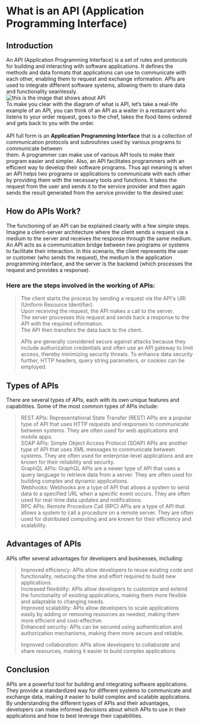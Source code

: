 # What is an API (Application Programming Interface)

## Introduction

An API (Application Programming Interface) is a set of rules and protocols for building and interacting with software applications. It defines the methods and data formats that applications can use to communicate with each other, enabling them to request and exchange information. APIs are used to integrate different software systems, allowing them to share data and functionality seamlessly.<br>
![this is the image that shows about API](https://media.geeksforgeeks.org/wp-content/uploads/20230216170349/What-is-an-API.png) <br>
To make you clear with the diagram of what is API, let’s take a real-life example of an API, you can think of an API as a waiter in a restaurant who listens to your order request, goes to the chef, takes the food items ordered and gets back to you with the order. <br><br>
API full form is an **Application Programming Interface** that is a collection of communication protocols and subroutines used by various programs to communicate between <br>them. A programmer can make use of various API tools to make their program easier and simpler. Also, an API facilitates programmers with an efficient way to develop their software programs. Thus api meaning is when an API helps two programs or applications to communicate with each other by providing them with the necessary tools and functions. It takes the request from the user and sends it to the service provider and then again sends the result generated from the service provider to the desired user. <br>

## How do APIs Work?

The functioning of an API can be explained clearly with a few simple steps. Imagine a client-server architecture where the client sends a request via a medium to the server and receives the response through the same medium. An API acts as a communication bridge between two programs or systems to facilitate their interaction. In this scenario, the client represents the user or customer (who sends the request), the medium is the application programming interface, and the server is the backend (which processes the request and provides a response).
<br>

### Here are the steps involved in the working of APIs:

> The client starts the process by sending a request via the API's URI (Uniform Resource Identifier).<br>
> Upon receiving the request, the API makes a call to the server.<br>
> The server processes this request and sends back a response to the API with the required information.<br>
> The API then transfers the data back to the client.<br>
>
> APIs are generally considered secure against attacks because they include authorization credentials and often use an API gateway to limit access, thereby minimizing security threats. To enhance data security further, HTTP headers, query string parameters, or cookies can be employed.<br>

## Types of APIs

There are several types of APIs, each with its own unique features and capabilities. Some of the most
common types of APIs include:<br>

> REST APIs: Representational State Transfer (REST) APIs are a popular type of API that uses
> HTTP requests and responses to communicate between systems. They are often used for web
> applications and mobile apps.<br>
> SOAP APIs: Simple Object Access Protocol (SOAP) APIs are another type of API that uses XML
> messages to communicate between systems. They are often used for enterprise-level
> applications and are known for their reliability and security.<br>
> GraphQL APIs: GraphQL APIs are a newer type of API that uses a query language to retrieve
> data from a server. They are often used for building complex and dynamic applications.<br>
> Webhooks: Webhooks are a type of API that allows a system to send data to a
> specified URL when a specific event occurs. They are often used for real-time data
> updates and notifications.<br>
> RPC APIs: Remote Procedure Call (RPC) APIs are a type of API that allows a system
> to call a procedure on a remote server. They are often used for distributed computing and
> are known for their efficiency and scalability.<br>

## Advantages of APIs

APIs offer several advantages for developers and businesses, including:<br>

> Improved efficiency: APIs allow developers to reuse existing code and functionality, reducing the time and effort required
> to build new applications.<br>
> Increased flexibility: APIs allow developers to customize and extend the functionality of existing applications, making them more
> flexible and adaptable to changing needs.<br>
> Improved scalability: APIs allow developers to scale applications easily by adding or removing resources as needed, making
> them more efficient and cost-effective.<br>
> Enhanced security: APIs can be secured using authentication and authorization mechanisms, making them more secure and
> reliable.<br>
>
> Improved collaboration: APIs allow developers to collaborate and share resources, making it easier to build complex
> applications.
> <br>

## Conclusion

APIs are a powerful tool for building and integrating software applications. They provide a standardized way for different
systems to communicate and exchange data, making it easier to build complex and scalable applications. By understanding the
different types of APIs and their advantages, developers can make informed decisions about which APIs to use in their
applications and how to best leverage their capabilities.
